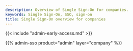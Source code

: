 ```yaml
---
description: Overview of Single Sign-On for companies.
keywords: Single Sign-On, SSO, sign-on
title: Single Sign-On overview for companies
---
```


{{< include "admin-early-access.md" >}}

{{% admin-sso product="admin" layer="company" %}}